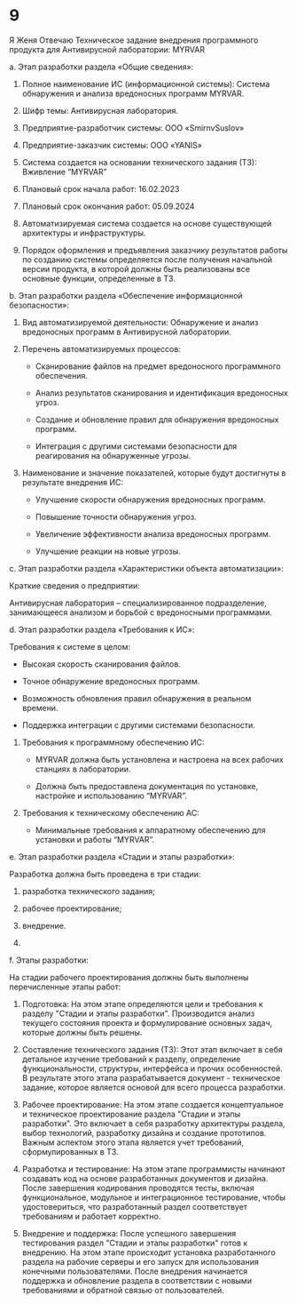 # 9
Я Женя Отвечаю
Техническое задание внедрения программного продукта для Антивирусной лаборатории: MYRVAR 

a. Этап разработки раздела «Общие сведения»: 

1. Полное наименование ИС (информационной системы): Система обнаружения и анализа вредоносных программ MYRVAR. 

2. Шифр темы: Антивирусная лаборатория. 

3. Предприятие-разработчик системы: OOO «SmirnvSuslov» 

4. Предприятие-заказчик системы: OOO «YANIS» 

5. Система создается на основании технического задания (ТЗ): Вживление “MYRVAR” 

6. Плановый срок начала работ: 16.02.2023 

7. Плановый срок окончания работ: 05.09.2024 

8. Автоматизируемая система создается на основе существующей архитектуры и инфраструктуры. 

9. Порядок оформления и предъявления заказчику результатов работы по созданию системы определяется после получения начальной версии продукта, в которой должны быть реализованы все основные функции, определенные в ТЗ. 

b. Этап разработки раздела «Обеспечение информационной безопасности»: 

1. Вид автоматизируемой деятельности: Обнаружение и анализ вредоносных программ в Антивирусной лаборатории. 

2. Перечень автоматизируемых процессов:  

   - Сканирование файлов на предмет вредоносного программного обеспечения. 

   - Анализ результатов сканирования и идентификация вредоносных угроз. 

   - Создание и обновление правил для обнаружения вредоносных программ. 

   - Интеграция с другими системами безопасности для реагирования на обнаруженные угрозы. 

3. Наименование и значение показателей, которые будут достигнуты в результате внедрения ИС:  

   - Улучшение скорости обнаружения вредоносных программ. 

   - Повышение точности обнаружения угроз. 

   - Увеличение эффективности анализа вредоносных программ. 

   - Улучшение реакции на новые угрозы. 

c. Этап разработки раздела «Характеристики объекта автоматизации»: 

Краткие сведения о предприятии:  

Антивирусная лаборатория – специализированное подразделение, занимающееся анализом и борьбой с вредоносными программами. 

d. Этап разработки раздела «Требования к ИС»: 

Требования к системе в целом: 

- Высокая скорость сканирования файлов. 

- Точное обнаружение вредоносных программ. 

- Возможность обновления правил обнаружения в реальном времени. 

- Поддержка интеграции с другими системами безопасности. 

1. Требования к программному обеспечению ИС: 

   - MYRVAR должна быть установлена и настроена на всех рабочих станциях в лаборатории. 

   - Должна быть предоставлена документация по установке, настройке и использованию “MYRVAR”. 

2. Требования к техническому обеспечению АС: 

   - Минимальные требования к аппаратному обеспечению для установки и работы “MYRVAR”.  

e. Этап разработки раздела «Стадии и этапы разработки»: 

Разработка должна быть проведена в три стадии: 

1. разработка технического задания; 

2. рабочее проектирование; 

3. внедрение.
4. 
f. Этапы разработки: 

На стадии рабочего проектирования должны быть выполнены перечисленные этапы работ: 

1. Подготовка: На этом этапе определяются цели и требования к разделу "Стадии и этапы разработки". Производится анализ текущего состояния проекта и формулирование основных задач, которые должны быть решены. 

2. Составление технического задания (ТЗ): Этот этап включает в себя детальное изучение требований к разделу, определение функциональности, структуры, интерфейса и прочих особенностей. В результате этого этапа разрабатывается документ - техническое задание, которое является основой для всего процесса разработки. 

3. Рабочее проектирование: На этом этапе создается концептуальное и техническое проектирование раздела "Стадии и этапы разработки". Это включает в себя разработку архитектуры раздела, выбор технологий, разработку дизайна и создание прототипов. Важным аспектом этого этапа является учет требований, сформулированных в ТЗ. 

4. Разработка и тестирование: На этом этапе программисты начинают создавать код на основе разработанных документов и дизайна. После завершения кодирования проводятся тесты, включая функциональное, модульное и интеграционное тестирование, чтобы удостовериться, что разработанный раздел соответствует требованиям и работает корректно. 

5. Внедрение и поддержка: После успешного завершения тестирования раздел "Стадии и этапы разработки" готов к внедрению. На этом этапе происходит установка разработанного раздела на рабочие серверы и его запуск для использования конечными пользователями. После внедрения начинается поддержка и обновление раздела в соответствии с новыми требованиями и обратной связью от пользователей. 

 
